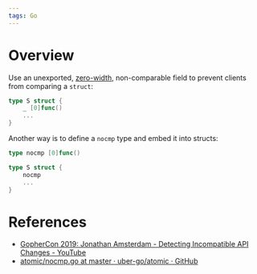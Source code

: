 ```yaml
---
tags: Go 
---
```


# Overview

Use an unexported, [zero-width](Go%20Zero-Sized%20Values.md), non-comparable field to prevent clients from comparing a `struct`:

```go
type S struct {
	_ [0]func()
	...
}
```

Another way is to define a `nocmp` type and embed it into structs:

```go
type nocmp [0]func()

type S struct {
	nocmp
	...
}
```

# References

- [GopherCon 2019: Jonathan Amsterdam - Detecting Incompatible API Changes - YouTube](https://youtu.be/JhdL5AkH-AQ?si=xcfoMoBtkerctD7O)
- [atomic/nocmp.go at master · uber-go/atomic · GitHub](https://github.com/uber-go/atomic/blob/master/nocmp.go)

